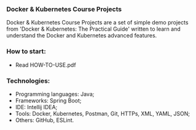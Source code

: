 ### Docker & Kubernetes Course Projects
Docker & Kubernetes Course Projects are a set of simple demo projects from 'Docker & Kubernetes: The Practical Guide' 
written to learn and understand the Docker and Kubernetes advanced features.



### How to start:
- Read HOW-TO-USE.pdf



### Technologies:
- Programming languages: Java;
- Frameworks: Spring Boot;
- IDE: Intellij IDEA;
- Tools: Docker, Kubernetes, Postman, Git, HTTPs, XML, YAML, JSON;
- Others: GitHub, ESLint.
